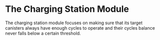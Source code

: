 # The Charging Station Module
The charging station module focuses on making sure that its target canisters always have enough cycles to operate and their cycles balance
never falls below a certain threshold.